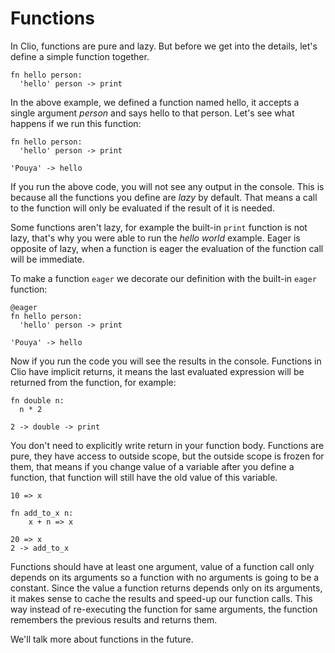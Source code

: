 # Functions

In Clio, functions are pure and lazy. But before we get into the details, let's define a simple function together.

```text
fn hello person:
  'hello' person -> print
```

In the above example, we defined a function named hello, it accepts a single argument _person_ and says hello to that person. Let's see what happens if we run this function:

```text
fn hello person:
  'hello' person -> print

'Pouya' -> hello
```

If you run the above code, you will not see any output in the console. This is because all the functions you define are _lazy_ by default. That means a call to the function will only be evaluated if the result of it is needed.

Some functions aren't lazy, for example the built-in `print` function is not lazy, that's why you were able to run the _hello world_ example. Eager is opposite of lazy, when a function is eager the evaluation of the function call will be immediate.

To make a function `eager` we decorate our definition with the built-in `eager` function:

```text
@eager
fn hello person:
  'hello' person -> print

'Pouya' -> hello
```

Now if you run the code you will see the results in the console. Functions in Clio have implicit returns, it means the last evaluated expression will be returned from the function, for example:

```text
fn double n:
  n * 2

2 -> double -> print
```

You don't need to explicitly write return in your function body. Functions are pure, they have access to outside scope, but the outside scope is frozen for them, that means if you change value of a variable after you define a function, that function will still have the old value of this variable.

```text
10 => x

fn add_to_x n:
    x + n => x

20 => x
2 -> add_to_x
```

Functions should have at least one argument, value of a function call only depends on its arguments so a function with no arguments is going to be a constant. Since the value a function returns depends only on its arguments, it makes sense to cache the results and speed-up our function calls. This way instead of re-executing the function for same arguments, the function remembers the previous results and returns them.

We'll talk more about functions in the future.
